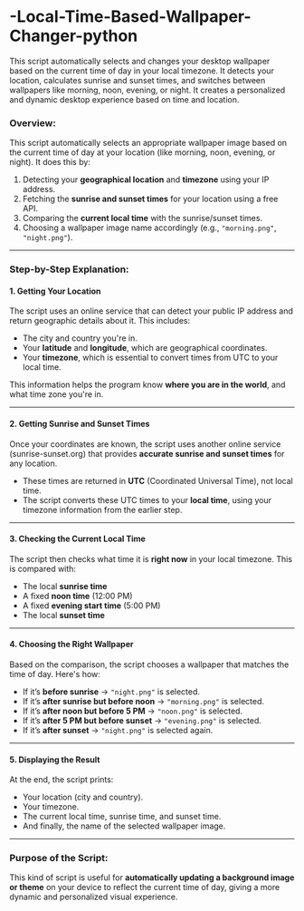 # -Local-Time-Based-Wallpaper-Changer-python
This script automatically selects and changes your desktop wallpaper based on the current time of day in your local timezone. It detects your location, calculates sunrise and sunset times, and switches between wallpapers like morning, noon, evening, or night. It creates a personalized and dynamic desktop experience based on time and location.




### Overview:

This script automatically selects an appropriate wallpaper image based on the current time of day at your location (like morning, noon, evening, or night). It does this by:

1. Detecting your **geographical location** and **timezone** using your IP address.
2. Fetching the **sunrise and sunset times** for your location using a free API.
3. Comparing the **current local time** with the sunrise/sunset times.
4. Choosing a wallpaper image name accordingly (e.g., `"morning.png"`, `"night.png"`).

---

### Step-by-Step Explanation:

#### 1. **Getting Your Location**

The script uses an online service that can detect your public IP address and return geographic details about it. This includes:

* The city and country you're in.
* Your **latitude** and **longitude**, which are geographical coordinates.
* Your **timezone**, which is essential to convert times from UTC to your local time.

This information helps the program know **where you are in the world**, and what time zone you're in.

---

#### 2. **Getting Sunrise and Sunset Times**

Once your coordinates are known, the script uses another online service (sunrise-sunset.org) that provides **accurate sunrise and sunset times** for any location.

* These times are returned in **UTC** (Coordinated Universal Time), not local time.
* The script converts these UTC times to your **local time**, using your timezone information from the earlier step.

---

#### 3. **Checking the Current Local Time**

The script then checks what time it is **right now** in your local timezone. This is compared with:

* The local **sunrise time**
* A fixed **noon time** (12:00 PM)
* A fixed **evening start time** (5:00 PM)
* The local **sunset time**

---

#### 4. **Choosing the Right Wallpaper**

Based on the comparison, the script chooses a wallpaper that matches the time of day. Here's how:

* If it’s **before sunrise** → `"night.png"` is selected.
* If it’s **after sunrise but before noon** → `"morning.png"` is selected.
* If it’s **after noon but before 5 PM** → `"noon.png"` is selected.
* If it’s **after 5 PM but before sunset** → `"evening.png"` is selected.
* If it’s **after sunset** → `"night.png"` is selected again.

---

#### 5. **Displaying the Result**

At the end, the script prints:

* Your location (city and country).
* Your timezone.
* The current local time, sunrise time, and sunset time.
* And finally, the name of the selected wallpaper image.

---

### Purpose of the Script:

This kind of script is useful for **automatically updating a background image or theme** on your device to reflect the current time of day, giving a more dynamic and personalized visual experience.

